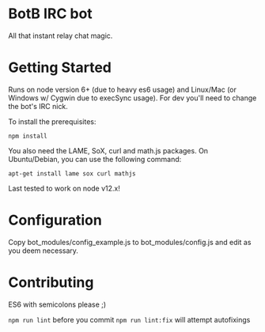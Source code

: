 # BotB IRC bot
All that instant relay chat magic.

# Getting Started
Runs on node version 6+ (due to heavy es6 usage) and Linux/Mac (or Windows w/ Cygwin due to execSync usage). For dev you'll need to change the bot's IRC nick.

To install the prerequisites:

``npm install``

You also need the LAME, SoX, curl and math.js packages. On Ubuntu/Debian, you can use the following command:

``apt-get install lame sox curl mathjs``

Last tested to work on node v12.x!

# Configuration
Copy bot_modules/config_example.js to bot_modules/config.js and edit as you deem necessary.

# Contributing
ES6 with semicolons please ;)

`npm run lint` before you commit
`npm run lint:fix` will attempt autofixings
